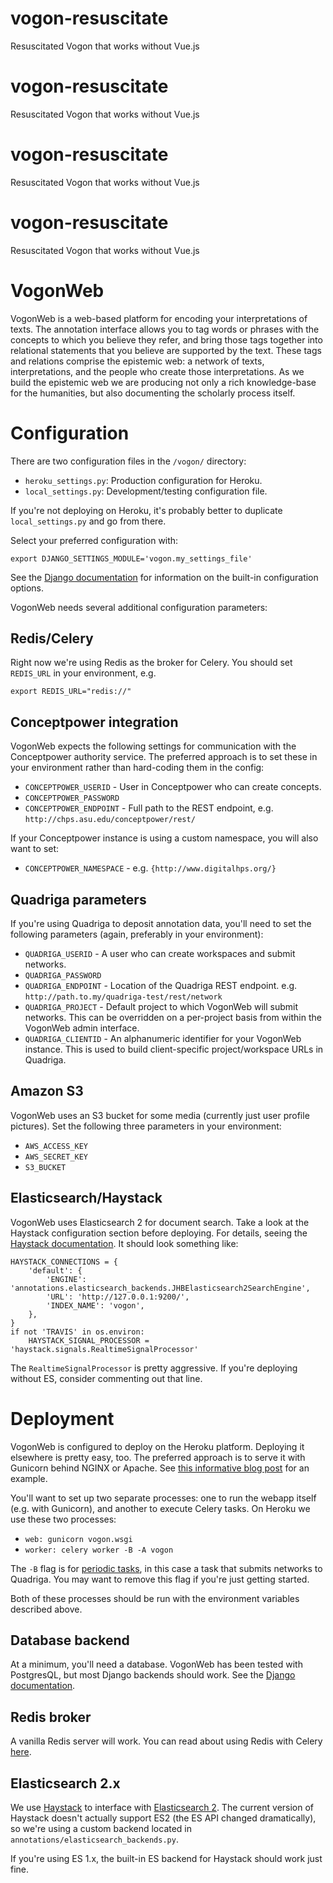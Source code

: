 # vogon-resuscitate
Resuscitated Vogon that works without Vue.js

# vogon-resuscitate
Resuscitated Vogon that works without Vue.js


# vogon-resuscitate
Resuscitated Vogon that works without Vue.js


# vogon-resuscitate
Resuscitated Vogon that works without Vue.js

# VogonWeb

VogonWeb is a web-based platform for encoding your interpretations of texts.
The annotation interface allows you to tag words or phrases with the concepts to
which you believe they refer, and bring those tags together into relational
statements that you believe are supported by the text. These tags and relations
comprise the epistemic web: a network of texts, interpretations, and the people
who create those interpretations. As we build the epistemic web we are producing
not only a rich knowledge-base for the humanities, but also documenting the
scholarly process itself.

# Configuration

There are two configuration files in the ``/vogon/`` directory:

* ``heroku_settings.py``: Production configuration for Heroku.
* ``local_settings.py``: Development/testing configuration file.

If you're not deploying on Heroku, it's probably better to duplicate
``local_settings.py`` and go from there.

Select your preferred configuration with:

```shell
export DJANGO_SETTINGS_MODULE='vogon.my_settings_file'
```

See the [Django
documentation](https://docs.djangoproject.com/en/1.9/topics/settings/) for
information on the built-in configuration options.

VogonWeb needs several additional configuration parameters:

## Redis/Celery

Right now we're using Redis as the broker for Celery. You should set
``REDIS_URL`` in your environment, e.g.

```shell
export REDIS_URL="redis://"
```

## Conceptpower integration

VogonWeb expects the following settings for communication with the
Conceptpower authority service. The preferred approach is to set these in your
environment rather than hard-coding them in the config:

* ``CONCEPTPOWER_USERID`` - User in Conceptpower who can create concepts.
* ``CONCEPTPOWER_PASSWORD``
* ``CONCEPTPOWER_ENDPOINT`` - Full path to the REST endpoint, e.g.
  ``http://chps.asu.edu/conceptpower/rest/``

If your Conceptpower instance is using a custom namespace, you will also want to
set:

* ``CONCEPTPOWER_NAMESPACE`` - e.g. ``{http://www.digitalhps.org/}``

## Quadriga parameters

If you're using Quadriga to deposit annotation data, you'll need to set the
following parameters (again, preferably in your environment):

* ``QUADRIGA_USERID`` - A user who can create workspaces and submit networks.
* ``QUADRIGA_PASSWORD``
* ``QUADRIGA_ENDPOINT`` - Location of the Quadriga REST endpoint. e.g.  
  ``http://path.to.my/quadriga-test/rest/network``
* ``QUADRIGA_PROJECT`` - Default project to which VogonWeb will submit networks.
  This can be overridden on a per-project basis from within the VogonWeb admin
  interface.
* ``QUADRIGA_CLIENTID`` - An alphanumeric identifier for your VogonWeb instance.
  This is used to build client-specific project/workspace URLs in Quadriga.

## Amazon S3

VogonWeb uses an S3 bucket for some media (currently just user profile
pictures). Set the following three parameters in your environment:

* ``AWS_ACCESS_KEY``
* ``AWS_SECRET_KEY``
* ``S3_BUCKET``

## Elasticsearch/Haystack

VogonWeb uses Elasticsearch 2 for document search. Take a look at the Haystack
configuration section before deploying. For details, seeing the [Haystack
documentation](http://django-haystack.readthedocs.io/en/v2.4.1/settings.html).
It should look something like:

```
HAYSTACK_CONNECTIONS = {
    'default': {
        'ENGINE': 'annotations.elasticsearch_backends.JHBElasticsearch2SearchEngine',
        'URL': 'http://127.0.0.1:9200/',
        'INDEX_NAME': 'vogon',
    },
}
if not 'TRAVIS' in os.environ:
    HAYSTACK_SIGNAL_PROCESSOR = 'haystack.signals.RealtimeSignalProcessor'
```

The ``RealtimeSignalProcessor`` is pretty aggressive. If you're deploying
without ES, consider commenting out that line.

# Deployment

VogonWeb is configured to deploy on the Heroku platform. Deploying it elsewhere
is pretty easy, too. The preferred approach is to serve it with Gunicorn behind
NGINX or Apache. See [this informative blog
post](http://michal.karzynski.pl/blog/2013/06/09/django-nginx-gunicorn-virtualenv-supervisor/)
for an example.

You'll want to set up two separate processes: one to run the webapp itself (e.g.
with Gunicorn), and another to execute Celery tasks. On Heroku we use these two
processes:

* ``web: gunicorn vogon.wsgi``
* ``worker: celery worker -B -A vogon``

The ``-B`` flag is for [periodic
tasks](http://docs.celeryproject.org/en/latest/userguide/periodic-tasks.html),
in this case a task that submits networks to Quadriga. You may want to remove
this flag if you're just getting started.

Both of these processes should be run with the environment variables described
above.

## Database backend

At a minimum, you'll need a database. VogonWeb has been tested with PostgresQL,
but most Django backends should work. See the [Django
documentation](https://docs.djangoproject.com/en/1.9/ref/databases/).

## Redis broker

A vanilla Redis server will work. You can read about using Redis with Celery [here](http://docs.celeryproject.org/en/latest/getting-started/brokers/redis.html).

## Elasticsearch 2.x

We use [Haystack](http://haystacksearch.org/) to interface with [Elasticsearch
2](https://www.elastic.co/). The current version of Haystack doesn't actually
support ES2 (the ES API changed dramatically), so we're using a custom backend
located in ``annotations/elasticsearch_backends.py``.

If you're using ES 1.x, the built-in ES backend for Haystack should work just
fine.

